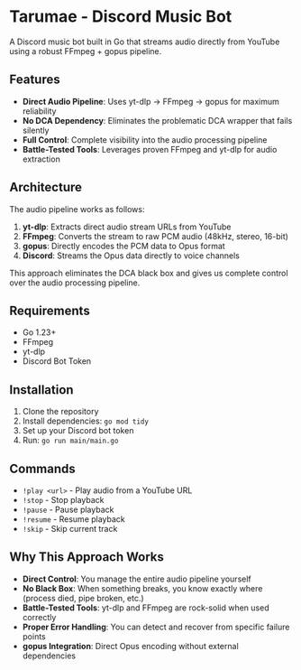 # Tarumae - Discord Music Bot

A Discord music bot built in Go that streams audio directly from YouTube using a robust FFmpeg + gopus pipeline.

## Features

- **Direct Audio Pipeline**: Uses yt-dlp → FFmpeg → gopus for maximum reliability
- **No DCA Dependency**: Eliminates the problematic DCA wrapper that fails silently
- **Full Control**: Complete visibility into the audio processing pipeline
- **Battle-Tested Tools**: Leverages proven FFmpeg and yt-dlp for audio extraction

## Architecture

The audio pipeline works as follows:

1. **yt-dlp**: Extracts direct audio stream URLs from YouTube
2. **FFmpeg**: Converts the stream to raw PCM audio (48kHz, stereo, 16-bit)
3. **gopus**: Directly encodes the PCM data to Opus format
4. **Discord**: Streams the Opus data directly to voice channels

This approach eliminates the DCA black box and gives us complete control over the audio processing pipeline.

## Requirements

- Go 1.23+
- FFmpeg
- yt-dlp
- Discord Bot Token

## Installation

1. Clone the repository
2. Install dependencies: `go mod tidy`
3. Set up your Discord bot token
4. Run: `go run main/main.go`

## Commands

- `!play <url>` - Play audio from a YouTube URL
- `!stop` - Stop playback
- `!pause` - Pause playback
- `!resume` - Resume playback
- `!skip` - Skip current track

## Why This Approach Works

- **Direct Control**: You manage the entire audio pipeline yourself
- **No Black Box**: When something breaks, you know exactly where (process died, pipe broken, etc.)
- **Battle-Tested Tools**: yt-dlp and FFmpeg are rock-solid when used correctly
- **Proper Error Handling**: You can detect and recover from specific failure points
- **gopus Integration**: Direct Opus encoding without external dependencies